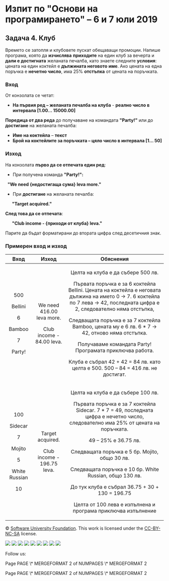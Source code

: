 ﻿
# **Изпит по "Основи на програмирането" – 6 и 7 юли 2019**
## **Задача 4. Клуб**
Времето се затопля и клубовете пускат обещаващи промоции. Напише програма, която да **изчислява** **приходите** на един клуб за вечерта и **дали е достигната** желаната печалба, като знаете следните **условия**: цената на един коктейл е **дължината неговото** **име**. Ако цената на една поръчка е **нечетно число**, има 25% **отстъпка** от цената на поръчката. 
### **Вход**
От конзолата се четат:

- **На първия ред – желаната печалба на клуба** - **реално число в интервала [1.00... 15000.00]**

**Поредица от два реда** до получаване на командата **"Party!"** или до **достигане** на желаната печалба:

- **Име на коктейла** – **текст**
- **Брой на коктейлите за поръчката – цяло число в интервала [1… 50]**
### **Изход**
На конзолата **първо да се отпечата един ред**:

- При получена команда **"Party!":**

` `**"We need {недостигаща сума} leva more."**

- При **достигане** на желаната печалба:

`	`**"Target acquired."**

**След това да се отпечата**:

`	`**"Club income - {приходи от клуба} leva."**

Парите да бъдат форматирани до втората цифра след десетичния знак.
### **Примерен вход и изход**

|**Вход**|**Изход**|**Обяснения**|
| :-: | :-: | :-: |
|<p>500</p><p>Bellini</p><p>6</p><p>Bamboo</p><p>7</p><p>Party!</p>|<p>We need 416.00 leva more.</p><p>Club income - 84.00 leva.</p>|<p>Целта на клуба е да събере 500 лв.</p><p>Първата поръчка е за 6 коктейла Bellini. Цената на коктейла е неговата дължина на името 0 -> 7. 6 коктейла по 7 лева -> 42, последната цифра е 2, следователно няма отстъпка,</p><p>Следващата поръчка е за 7 коктейла Bamboo, цената му е 6 лв. 6 \* 7 -> 42, отново няма отстъпка. </p><p>Получаваме командата Party! Програмата приключва работа.</p><p>Клуба е събрал 42 + 42 = 84 лв. като целта е 500. 500 – 84 = 416 лв. не достигат.</p>|
|<p>100</p><p>Sidecar</p><p>7</p><p>Mojito</p><p>5</p><p>White Russian</p><p>10</p>|<p>Target acquired.</p><p>Club income - 196.75 leva.</p>|<p>Целта на клуба е да събере 100 лв.</p><p>Първата поръчка е за 7 коктейла Sidecar. 7 \* 7 = 49, последната цифра е нечетно число, следователно има 25% от цената на поръчката.</p><p>49 – 25% е 36.75 лв.</p><p>Следващата поръчка е 5 бр. Mojito, общо 30 лв.</p><p>Следващата поръчка е 10 бр. White Russian, общо 130 лв.</p><p>До тук клуба е събрал 36.75 + 30 + 130 = 196.75</p><p>Целта от 100 лева е изпълнена и програма приключва изпълнение</p>|




© [Software University Foundation](http://softuni.foundation/). This work is licensed under the [CC-BY-NC-SA](http://creativecommons.org/licenses/by-nc-sa/4.0/) license.

![](04.%20Club.003.png)   ![](04.%20Club.003.png)   ![](04.%20Club.003.png)   ![](04.%20Club.003.png)   ![](04.%20Club.003.png)   ![](04.%20Club.003.png)   ![](04.%20Club.004.png)   ![](04.%20Club.003.png)   ![](04.%20Club.003.png)

Follow us:

Page  PAGE   \\* MERGEFORMAT 2 of  NUMPAGES   \\* MERGEFORMAT 2

Page  PAGE   \\* MERGEFORMAT 2 of  NUMPAGES   \\* MERGEFORMAT 2
